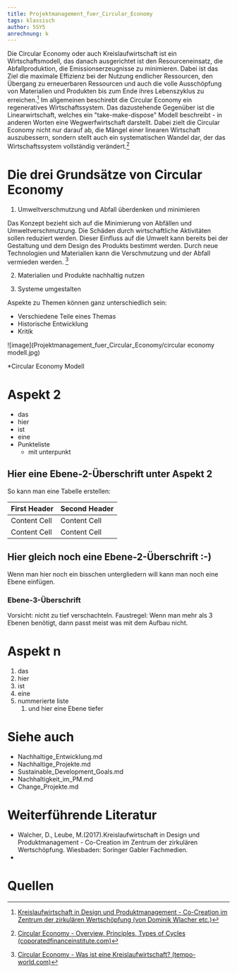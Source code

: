 ```yaml
---
title: Projektmanagement_fuer_Circular_Economy
tags: klassisch
author: 5SY5
anrechnung: k 
---
```


Die Circular Economy oder auch Kreislaufwirtschaft ist ein Wirtschaftsmodell, das danach ausgerichtet ist den Resourceneinsatz, die Abfallproduktion, die Emissionserzeugnisse zu 
minimieren. Dabei ist das Ziel die maximale Effizienz bei der Nutzung endlicher Ressourcen, den Übergang zu erneuerbaren Ressourcen und auch die volle Ausschöpfung von 
Materialien und Produkten bis zum Ende ihres Lebenszyklus zu erreichen.[^3] Im allgemeinen beschirebt die Circular Economy ein regeneratives Wirtschaftssystem.
Das dazustehende Gegenüber ist die Linearwirtschaft, welches ein "take-make-dispose" Modell beschreibt - in anderen Worten eine Wegwerfwirtschaft darstellt. Dabei zielt die 
Circular Economy nicht nur darauf ab, die Mängel einer linearen Wirtschaft auszubessern, sondern stellt auch ein systematischen Wandel dar, der das Wirtschaftssystem vollständig 
verändert.[^1]


# Die drei Grundsätze von Circular Economy

1. Umweltverschmutzung und Abfall überdenken und minimieren

Das Konzept bezieht sich auf die Minimierung von Abfällen und Umweltverschmutzung. Die Schäden durch wirtschaftliche Aktivitäten sollen reduziert werden. Dieser Einfluss auf die 
Umwelt kann bereits bei der Gestaltung und dem Design des Produkts bestimmt werden. Durch neue Technologien und Materialien kann die Verschmutzung und der Abfall vermieden 
werden. [^2]

2. Materialien und Produkte nachhaltig nutzen



3. Systeme umgestalten



Aspekte zu Themen können ganz unterschiedlich sein:

* Verschiedene Teile eines Themas 
* Historische Entwicklung
* Kritik 

![image](Projektmanagement_fuer_Circular_Economy/circular economy modell.jpg)

*Circular Economy Modell

# Aspekt 2

* das
* hier 
* ist
* eine 
* Punkteliste
  - mit unterpunkt

## Hier eine Ebene-2-Überschrift unter Aspekt 2

So kann man eine Tabelle erstellen:

| First Header  | Second Header |
| ------------- | ------------- |
| Content Cell  | Content Cell  |
| Content Cell  | Content Cell  |

## Hier gleich noch eine Ebene-2-Überschrift :-)

Wenn man hier noch ein bisschen untergliedern will kann man noch eine Ebene einfügen.

### Ebene-3-Überschrift

Vorsicht: nicht zu tief verschachteln. Faustregel: Wenn man mehr als 3 
Ebenen benötigt, dann passt meist was mit dem Aufbau nicht.

# Aspekt n

1. das
2. hier 
4. ist 
4. eine
7. nummerierte liste
   1. und hier eine Ebene tiefer


# Siehe auch

* Nachhaltige_Entwicklung.md
* Nachhaltige_Projekte.md
* Sustainable_Development_Goals.md
* Nachhaltigkeit_im_PM.md
* Change_Projekte.md

# Weiterführende Literatur

* Walcher, D., Leube, M.(2017).Kreislaufwirtschaft in Design und Produktmanagement - Co-Creation im Zentrum der zirkulären Wertschöpfung. Wiesbaden: Soringer Gabler Fachmedien.
* 

# Quellen

[^1]: [Circular Economy - Overview, Principles, Types of Cycles (coporatedfinanceinstitute.com)](https://corporatefinanceinstitute.com/resources/knowledge/economics/circular-economy/#:~:text=What%20is%20a%20Circular%20Economy%3F%201%20Principles%20of,and%20an%20indicator%20of%20its%20standard%20of%20living.)
[^2]: [Circular Economy - Was ist eine Kreislaufwirtschaft? (tempo-world.com)](https://www.tempo-world.com/de-de/leben-mehr/wie-eine-circular-economy-der-umwelt-helfen-kann/)
[^3]: [Kreislaufwirtschaft in Design und Produktmanagement - Co-Creation im Zentrum der zirkulären Wertschöpfung (von Dominik Wlacher etc.)](https://link.springer.com/content/pdf/10.1007%2F978-3-658-18512-1.pdf)
[^4]: [Circular Economy Modell](Projektmanagement_fuer_Circular_Economy/circular economy modell.jpg)


